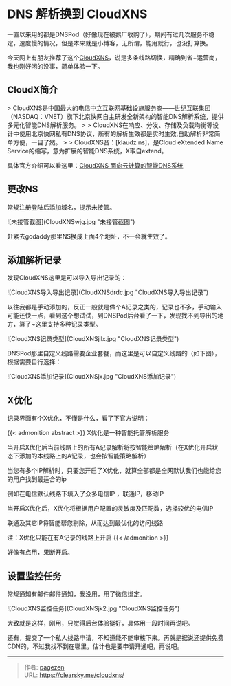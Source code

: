 # DNS 解析换到 CloudXNS


一直以来用的都是DNSPod（好像现在被鹅厂收购了），期间有过几次服务不稳定，速度慢的情况，但是本来就是小博客，无所谓，能用就行，也没打算换。

今天网上有朋友推荐了这个[CloudXNS](https://www.cloudxns.net/Index/index.html)，说是多条线路切换，精确到省&#43;运营商，我也刚好闲的没事，简单体验一下。

## CloudX简介

&gt; CloudXNS是中国最大的电信中立互联网基础设施服务商——世纪互联集团（NASDAQ：VNET）旗下北京快网自主研发全新架构的智能DNS解析系统，提供多元化智能DNS解析服务。
&gt;
&gt; CloudXNS在响应、分发、存储及负载均衡等设计中使用北京快网私有DNS协议，所有的解析生效都是实时生效,自助解析非常简单方便，一目了然。
&gt;
&gt; CloudXNS音：[klaudz ns]，是Cloud eXtended Name Service的缩写，意为扩展的智能DNS系统，X取自extend。

具体官方介绍可以看这里：[CloudXNS 面向云计算的智能DNS系统](https://www.cloudxns.net/Index/AboutXns.html)

## 更改NS

常规注册登陆后添加域名，提示未接管。

![未接管截图](CloudXNSwjg.jpg &#34;未接管截图&#34;)

赶紧去godaddy那里NS换成上面4个地址，不一会就生效了。

## 添加解析记录

发现CloudXNS这里是可以导入导出记录的：

![CloudXNS导入导出记录](CloudXNSdrdc.jpg &#34;CloudXNS导入导出记录&#34;)

以往我都是手动添加的，反正一般就是做个A记录之类的，记录也不多，手动输入可能还快一点，看到这个想试试，到DNSPod后台看了一下，发现找不到导出的地方，算了~这里支持多种记录类型。

![CloudXNS记录类型](CloudXNSjllx.jpg &#34;CloudXNS记录类型&#34;)

DNSPod那里自定义线路需要企业套餐，而这里是可以自定义线路的（如下图），根据需要自行选择：

![CloudXNS添加记录](CloudXNSjx.jpg &#34;CloudXNS添加记录&#34;)

## X优化

记录界面有个X优化，不懂是什么，看了下官方说明：

{{&lt; admonition abstract &gt;}}
X优化是一种智能托管解析服务

当开启X优化后当前线路上的所有A记录解析将按智能策略解析（在X优化开启状态下添加的本线路上的A记录，也会按智能策略解析）

当您有多个IP解析时，只要您开启了X优化，就算全部都是全网默认我们也能给您的用户找到最适合的ip

例如在电信默认线路下填入了众多电信IP ，联通IP，移动IP

当开启X优化后，X优化将根据用户配置的灵敏度及匹配数，选择较优的电信IP

联通及其它IP将智能帮您剔除，从而达到最优化的访问线路

注：X优化只能在有A记录的线路上开启
{{&lt; /admonition &gt;}}


好像有点用，果断开启。

## 设置监控任务

常规通知有邮件邮件通知，我没用，用了微信绑定。

![CloudXNS监控任务](CloudXNSjk2.jpg &#34;CloudXNS监控任务&#34;)

大致就是这样，刚用，只觉得后台体验挺好，具体用一段时间再说吧。

还有，提交了一个私人线路申请，不知道能不能审核下来。再就是据说还提供免费CDN的，不过我找不到在哪里，估计也是要申请开通吧，再说吧。


---

> 作者: [pagezen](http://clearsky.me/)  
> URL: https://clearsky.me/cloudxns/  


